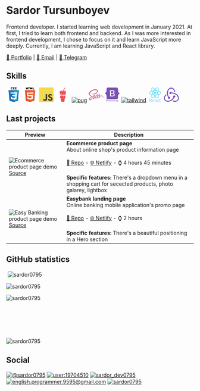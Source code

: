 # Sardor Tursunboyev

Frontend developer. I started learning web development in January 2021. At first, I tried to learn both frontend and backend. As I was more interested in frontend development, I chose to focus on it and learn JavaScript more deeply. Currently, I am learning JavaScript and React library.

[💼 Portfolio](https://sardortursunboyev.uz/) | [📧 Email](mailto:english.programmer.9595@gmail.com) | [💬 Telegram](https://t.me/Sardor0795)

<p align="left">
</p>

## Skills

<p align="left">
    <a href="https://www.w3schools.com/css/" target="_blank" rel="noreferrer"><img src="https://raw.githubusercontent.com/devicons/devicon/master/icons/css3/css3-original-wordmark.svg" alt="css3" width="40" height="40"/></a>
    <a href="https://www.w3.org/html/" target="_blank" rel="noreferrer"><img src="https://raw.githubusercontent.com/devicons/devicon/master/icons/html5/html5-original-wordmark.svg" alt="html5" width="40" height="40"/></a>
    <a href="https://developer.mozilla.org/en-US/docs/Web/JavaScript" target="_blank" rel="noreferrer"><img src="https://raw.githubusercontent.com/devicons/devicon/master/icons/javascript/javascript-original.svg" alt="javascript" width="40" height="40"/></a>
    <a href="https://gulpjs.com" target="_blank" rel="noreferrer"><img src="https://raw.githubusercontent.com/devicons/devicon/master/icons/gulp/gulp-plain.svg" alt="gulp" width="40" height="40"/></a>
    <a href="https://pugjs.org" target="_blank" rel="noreferrer"><img src="https://cdn.worldvectorlogo.com/logos/pug.svg" alt="pug" width="40" height="40"/></a>
    <a href="https://sass-lang.com" target="_blank" rel="noreferrer"><img src="https://raw.githubusercontent.com/devicons/devicon/master/icons/sass/sass-original.svg" alt="sass" width="40" height="40"/></a>
    <a href="https://getbootstrap.com" target="_blank" rel="noreferrer"><img src="https://raw.githubusercontent.com/devicons/devicon/master/icons/bootstrap/bootstrap-plain-wordmark.svg" alt="bootstrap" width="40" height="40"/></a>
    <a href="https://tailwindcss.com/" target="_blank" rel="noreferrer"><img src="https://www.vectorlogo.zone/logos/tailwindcss/tailwindcss-icon.svg" alt="tailwind" width="40" height="40"/></a>
    <a href="https://reactjs.org/" target="_blank" rel="noreferrer"><img src="https://raw.githubusercontent.com/devicons/devicon/master/icons/react/react-original-wordmark.svg" alt="react" width="40" height="40"/></a>
    <a href="https://redux.js.org" target="_blank" rel="noreferrer"><img src="https://raw.githubusercontent.com/devicons/devicon/master/icons/redux/redux-original.svg" alt="redux" width="40" height="40"/></a>
</p>

## Last projects

| Preview  | Description |
|---|---|
| <img src="https://res.cloudinary.com/dz209s6jk/image/upload/q_auto,w_700/Challenges/fhzpdnabrek50hvhftnl.jpg" alt="Ecommerce product page demo" width="250"><br/>[Source](https://www.frontendmentor.io/challenges/ecommerce-product-page-UPsZ9MJp6)| <b>Ecommerce product page</b><br/>About online shop's product information page<br/> <br/> [📃 Repo](https://github.com/Sardor0795/E-Commerce) - [🌐 Netlify](https://s-e-commerce.netlify.app/) - ⌚ 4 hours 45 minutes<br/><br/><b>Specific features: </b>There's a dropdown menu in a shopping cart for secected products, photo galarey, lightbox|
| <img src="https://res.cloudinary.com/dz209s6jk/image/upload/q_auto,w_700/Challenges/o4iyywkwjc31epcmsmyo.jpg" alt="Easy Banking product page demo" width="250"><br/>[Source](https://www.frontendmentor.io/challenges/easybank-landing-page-WaUhkoDN)| <b>Easybank landing page</b><br/>Online banking mobile application's promo page<br/> <br/>[📃 Repo](https://github.com/Sardor0795/EasyBanking) - [🌐 Netlify](https://s-easy-banking.netlify.app/) - ⌚ 2 hours<br/><br/><b>Specific features: </b>There's a  beautiful positioning in a Hero section|

## GitHub statistics

<p>&nbsp;<img align="center" src="https://github-readme-stats.vercel.app/api?username=sardor0795&show_icons=true&locale=en" alt="sardor0795" /></p>

<p><img align="center" src="https://github-readme-streak-stats.herokuapp.com/?user=sardor0795&" alt="sardor0795" /></p>

<p><img align="left" src="https://github-readme-stats.vercel.app/api/top-langs?username=sardor0795&show_icons=true&locale=en&layout=compact" alt="sardor0795" /></p>

<br/><br/><br/><br/><br style="display: inline-block;" /> <br style="display: inline-block;" />
<p align="left"> <img src="https://komarev.com/ghpvc/?username=sardor0795&label=Profile%20views&color=0e75b6&style=flat" alt="sardor0795" /> </p>

## Social

<p align="left">
<a href="https://codepen.io/sardor0795" target="blank"><img align="center" src="https://raw.githubusercontent.com/rahuldkjain/github-profile-readme-generator/master/src/images/icons/Social/codepen.svg" alt="@sardor0795" height="30" width="40" /></a>
<a href="https://stackoverflow.com/users/19704510/sardor-tursunboyev" target="blank"><img align="center" src="https://raw.githubusercontent.com/rahuldkjain/github-profile-readme-generator/master/src/images/icons/Social/stack-overflow.svg" alt="user:19704510" height="30" width="40" /></a>
<a href="https://instagram.com/sardor_dev0795" target="blank"><img align="center" src="https://raw.githubusercontent.com/rahuldkjain/github-profile-readme-generator/master/src/images/icons/Social/instagram.svg" alt="sardor_dev0795" height="30" width="40" /></a>
<a href="https://www.youtube.com/channel/UCZUkdjzZrQseqqqKj0JOZMg" target="blank"><img align="center" src="https://raw.githubusercontent.com/rahuldkjain/github-profile-readme-generator/master/src/images/icons/Social/youtube.svg" alt="english.programmer.9595@gmail.com" height="30" width="40" /></a>
<a href="https://www.leetcode.com/sardor0795" target="blank"><img align="center" src="https://raw.githubusercontent.com/rahuldkjain/github-profile-readme-generator/master/src/images/icons/Social/leet-code.svg" alt="sardor0795" height="30" width="40" /></a>
</p>
